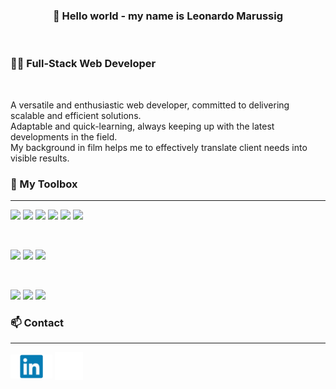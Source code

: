 


<h3 align="center" style="border: none;">
👋 Hello world - my name is Leonardo Marussig
</h3>

</br>

<h3>👨‍💻 Full-Stack Web Developer</h3>

</br>

<p>A versatile and enthusiastic web developer, committed to delivering scalable and efficient solutions.<br>
Adaptable and quick-learning, always keeping up with the latest developments in the field.<br>
My background in film helps me to effectively translate client needs into visible results.</p>

### 🧰 My Toolbox

---

![](https://img.shields.io/badge/Code-JavaScript-%23F0DB4F?style=flat&logo=javascript)
![](https://img.shields.io/badge/Code-Node.js-%2368A063?style=flat&logo=node.js)
![](https://img.shields.io/badge/Code-React-%2361DBFB?style=flat&logo=react)
![](https://img.shields.io/badge/Code-Redux-%23764abc?style=flat&logo=redux)
![](https://img.shields.io/badge/Code-HTML5-informational?style=flat&logo=HTML5&color=E34F26)
![](https://img.shields.io/badge/Code-PostgreSQL-informational?style=flat&logo=PostgreSQL&color=336791)

</br>

![](https://img.shields.io/badge/Style-CSS3-informational?style=flat&logo=CSS3&color=1572B6)
![](https://img.shields.io/badge/Style-Bootstrap-informational?style=flat&logo=Bootstrap&color=7952B3)
![](https://img.shields.io/badge/Style-styled--components-informational?style=flat&logo=styled-components&color=DB7093)

</br>

![](https://img.shields.io/badge/Tools-NPM-informational?style=flat&logo=NPM&color=CB3837)
![](https://img.shields.io/badge/Tools-Git-informational?style=flat&logo=Git&color=F05032)
![](https://img.shields.io/badge/Tools-GitHub-informational?style=flat&logo=GitHub&color=181717)

### 📫 Contact

---

<a href="https://www.linkedin.com/in/leonardo-marussig-dev"><img src="https://raw.githubusercontent.com/elmaruz/elmaruz/main/linkedin_small.svg" alt="" align="center" width="67px;"/></a>
<a href="mailto:lmarussig@gmail.com"><img src="https://raw.githubusercontent.com/elmaruz/elmaruz/main/email_white.png" alt="" align="center" width="45px;"/></a>

<!--
**elmaruz/elmaruz** is a ✨ _special_ ✨ repository because its `README.md` (this file) appears on your GitHub profile.

Here are some ideas to get you started:

- 🔭 I’m currently working on ...
- 🌱 I’m currently learning ...
- 👯 I’m looking to collaborate on ...
- 🤔 I’m looking for help with ...
- 💬 Ask me about ...
- 📫 How to reach me: ...
- 😄 Pronouns: ...
- ⚡ Fun fact: ...
-->
